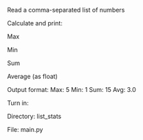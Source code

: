 Read a comma-separated list of numbers

Calculate and print:

Max

Min

Sum

Average (as float)

Output format:
  Max: 5
  Min: 1
  Sum: 15
  Avg: 3.0

Turn in:

Directory: list_stats

File: main.py
